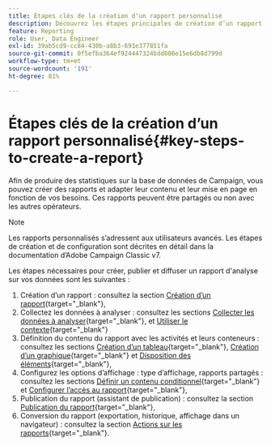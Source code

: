 ```yaml
---
title: Étapes clés de la création dʼun rapport personnalisé
description: Découvrez les étapes principales de création d’un rapport personnalisé.
feature: Reporting
role: User, Data Engineer
exl-id: 39ab5cd9-cc84-430b-a8b3-691e377851fa
source-git-commit: 0f5efba364ef924447324bdd806e15e6db8d799d
workflow-type: tm+mt
source-wordcount: '191'
ht-degree: 81%

---
```


# Étapes clés de la création dʼun rapport personnalisé{#key-steps-to-create-a-report}

Afin de produire des statistiques sur la base de données de Campaign, vous pouvez créer des rapports et adapter leur contenu et leur mise en page en fonction de vos besoins. Ces rapports peuvent être partagés ou non avec les autres opérateurs.

>[!NOTE]
>
>Les rapports personnalisés s’adressent aux utilisateurs avancés. Les étapes de création et de configuration sont décrites en détail dans la documentation d’Adobe Campaign Classic v7.

Les étapes nécessaires pour créer, publier et diffuser un rapport d&#39;analyse sur vos données sont les suivantes :

1. Création dʼun rapport : consultez la section [Création dʼun rapport](https://experienceleague.adobe.com/docs/campaign-classic/using/reporting/creating-new-reports/creating-a-new-report.html?lang=fr){target="_blank"},
1. Collectez les données à analyser : consultez les sections [Collecter les données à analyser](https://experienceleague.adobe.com/docs/campaign-classic/using/reporting/creating-new-reports/collecting-data-to-analyze.html?lang=fr){target="_blank"}, et [Utiliser le contexte](https://experienceleague.adobe.com/docs/campaign-classic/using/reporting/creating-new-reports/collecting-data-to-analyze.html?lang=fr){target="_blank"}
1. Définition du contenu du rapport avec les activités et leurs conteneurs : consultez les sections [Création dʼun tableau](https://experienceleague.adobe.com/docs/campaign-classic/using/reporting/creating-new-reports/creating-a-table.html?lang=fr){target="_blank"}, [Création dʼun graphique](https://experienceleague.adobe.com/docs/campaign-classic/using/reporting/creating-new-reports/creating-a-chart.html?lang=fr){target="_blank"} et [Disposition des éléments](https://experienceleague.adobe.com/docs/campaign-classic/using/reporting/creating-new-reports/element-layout.html?lang=fr){target="_blank"},
1. Configurez les options d’affichage : type d’affichage, rapports partagés : consultez les sections [Définir un contenu conditionnel](https://experienceleague.adobe.com/docs/campaign-classic/using/reporting/creating-new-reports/defining-a-conditional-content.html?lang=fr){target="_blank"} et [Configurer l’accès au rapport](https://experienceleague.adobe.com/docs/campaign-classic/using/reporting/creating-new-reports/configuring-access-to-the-report.html?lang=fr){target="_blank"},
1. Publication du rapport (assistant de publication) : consultez la section [Publication du rapport](https://experienceleague.adobe.com/docs/campaign-classic/using/reporting/creating-new-reports/configuring-access-to-the-report.html?lang=fr#publishing-the-report){target="_blank"},
1. Conversion du rapport (exportation, historique, affichage dans un navigateur) : consultez la section [Actions sur les rapports](https://experienceleague.adobe.com/docs/campaign-classic/using/reporting/creating-new-reports/actions-on-reports.html?lang=fr){target="_blank"}.
